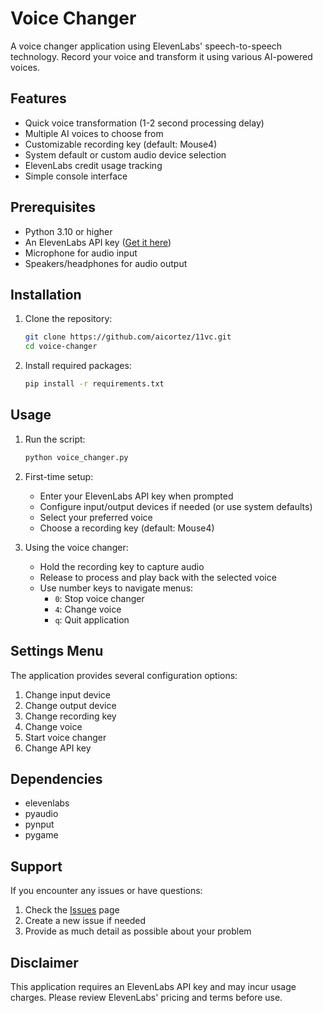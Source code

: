 # Voice Changer

A voice changer application using ElevenLabs' speech-to-speech technology. Record your voice and transform it using various AI-powered voices.

## Features

- Quick voice transformation (1-2 second processing delay)
- Multiple AI voices to choose from
- Customizable recording key (default: Mouse4)
- System default or custom audio device selection
- ElevenLabs credit usage tracking
- Simple console interface

## Prerequisites

- Python 3.10 or higher
- An ElevenLabs API key ([Get it here](https://elevenlabs.io/app/settings/api-keys))
- Microphone for audio input
- Speakers/headphones for audio output

## Installation

1. Clone the repository:
   ```bash
   git clone https://github.com/aicortez/11vc.git
   cd voice-changer
   ```

2. Install required packages:
   ```bash
   pip install -r requirements.txt
   ```

## Usage

1. Run the script:
   ```bash
   python voice_changer.py
   ```

2. First-time setup:
   - Enter your ElevenLabs API key when prompted
   - Configure input/output devices if needed (or use system defaults)
   - Select your preferred voice
   - Choose a recording key (default: Mouse4)

3. Using the voice changer:
   - Hold the recording key to capture audio
   - Release to process and play back with the selected voice
   - Use number keys to navigate menus:
     - `0`: Stop voice changer
     - `4`: Change voice
     - `q`: Quit application

## Settings Menu

The application provides several configuration options:
1. Change input device
2. Change output device
3. Change recording key
4. Change voice
5. Start voice changer
6. Change API key

## Dependencies

- elevenlabs
- pyaudio
- pynput
- pygame

## Support

If you encounter any issues or have questions:
1. Check the [Issues](https://github.com/aicortez/11vc/issues) page
2. Create a new issue if needed
3. Provide as much detail as possible about your problem

## Disclaimer

This application requires an ElevenLabs API key and may incur usage charges. Please review ElevenLabs' pricing and terms before use.
